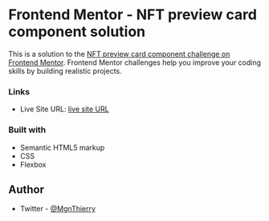 # Frontend Mentor - NFT preview card component solution

This is a solution to the [NFT preview card component challenge on Frontend Mentor](https://www.frontendmentor.io/challenges/nft-preview-card-component-SbdUL_w0U). Frontend Mentor challenges help you improve your coding skills by building realistic projects. 

### Links

- Live Site URL: [live site URL](https://nangaim.github.io/order-summary-component-main-nangaim.io/)

### Built with

- Semantic HTML5 markup
- CSS 
- Flexbox

## Author

- Twitter - [@MgnThierry](https://twitter.com/MgnThierry)